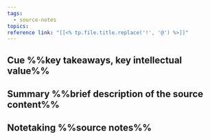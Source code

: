 ```yaml
---
tags:
  - source-notes
topics:
reference link: "[[<% tp.file.title.replace('!', '@') %>]]"
---
```


## Cue %%key takeaways, key intellectual value%%

## Summary %%brief description of the source content%%

## Notetaking %%source notes%%
